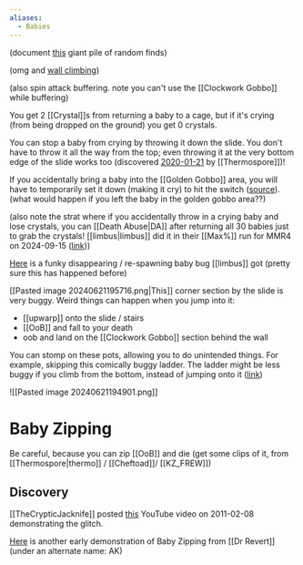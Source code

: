 ```yaml
---
aliases:
  - Babies
---
```

(document [this](https://discord.com/channels/313375426112389123/408694062862958592/669079522234073091) giant pile of random finds)

(omg and [wall climbing](https://discord.com/channels/313375426112389123/408694062862958592/740715478548348929))

(also spin attack buffering. note you can't use the [[Clockwork Gobbo]] while buffering)

You get 2 [[Crystal]]s from returning a baby to a cage, but if it's crying (from being dropped on the ground) you get 0 crystals.

You can stop a baby from crying by throwing it down the slide. You don't have to throw it all the way from the top; even throwing it at the very bottom edge of the slide works too (discovered [2020-01-21](https://discord.com/channels/313375426112389123/408694062862958592/669094088036974622) by [[Thermospore]])!

If you accidentally bring a baby into the [[Golden Gobbo]] area, you will have to temporarily set it down (making it cry) to hit the switch ([source](https://discord.com/channels/313375426112389123/408694062862958592/1283772746886676583)). (what would happen if you left the baby in the golden gobbo area??)

(also note the strat where if you accidentally throw in a crying baby and lose crystals, you can [[Death Abuse|DA]] after returning all 30 babies just to grab the crystals! [[limbus|limbus]] did it in their [[Max%]] run for MMR4 on 2024-09-15 ([link](https://www.twitch.tv/videos/2250758415?t=03h29m17s)))

[Here](https://discord.com/channels/313375426112389123/408694062862958592/1293130794524741664) is a funky disappearing / re-spawning baby bug [[limbus]] got (pretty sure this has happened before)

[[Pasted image 20240621195716.png|This]] corner section by the slide is very buggy. Weird things can happen when you jump into it:
- [[upwarp]] onto the slide / stairs
- [[OoB]] and fall to your death
- oob and land on the [[Clockwork Gobbo]] section behind the wall

You can stomp on these pots, allowing you to do unintended things. For example, skipping this comically buggy ladder. The ladder might be less buggy if you climb from the bottom, instead of jumping onto it ([link](https://discord.com/channels/313375426112389123/408694062862958592/468693763401711626))

![[Pasted image 20240621194901.png]]
# Baby Zipping
Be careful, because you can zip [[OoB]] and die (get some clips of it, from [[Thermospore|thermo]] / [[Cheftoad]]/ [[KZ_FREW]])
## Discovery
[[TheCrypticJacknife]] posted [this](https://youtu.be/Fybv6fa7mNk) YouTube video on 2011-02-08 demonstrating the glitch.

[Here](https://youtu.be/Qis5U9ihdd8&t=357) is another early demonstration of Baby Zipping from [[Dr Revert]] (under an alternate name: AK)